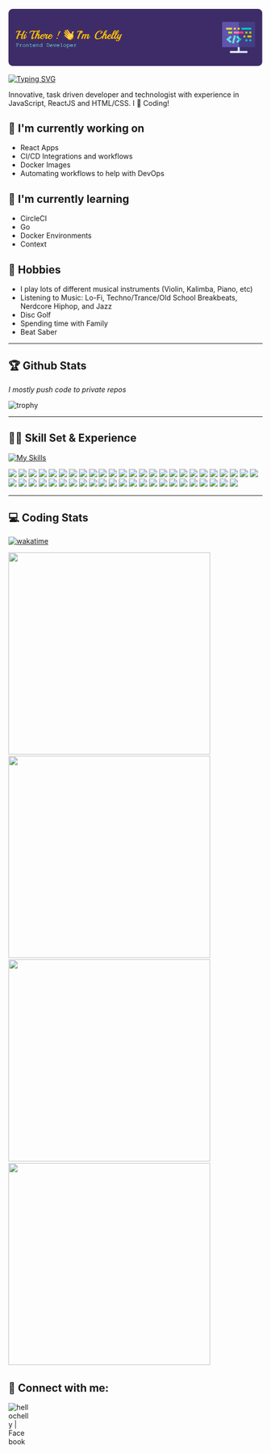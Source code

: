 ![Header](./github-header-image.png)

[![Typing SVG](https://readme-typing-svg.demolab.com?font=Fira+Code&size=23&pause=1000&random=false&width=435&lines=I'm+a+Front-End+Developer+%F0%9F%92%96%F0%9F%92%AB)](https://git.io/typing-svg)

Innovative, task driven developer and technologist with experience in JavaScript, ReactJS and HTML/CSS. I 🩵 Coding!

## 🔭 I'm currently working on

- React Apps
- CI/CD Integrations and workflows
- Docker Images
- Automating workflows to help with DevOps

## 🌱 I'm currently learning

- CircleCI
- Go
- Docker Environments
- Context

## 🔮 Hobbies
- I play lots of different musical instruments (Violin, Kalimba, Piano, etc)
- Listening to Music: Lo-Fi, Techno/Trance/Old School Breakbeats, Nerdcore Hiphop, and Jazz
- Disc Golf
- Spending time with Family
- Beat Saber

<hr>
  
## 🏆 Github Stats

<em>I mostly push code to private repos</em>

![trophy](https://github-profile-trophy.vercel.app/?username=hellochelly&theme=dracula&no-frame=true)

<hr>

## 👩‍💻 Skill Set & Experience

[![My Skills](https://skillicons.dev/icons?i=react,js,nodejs,materialui,typescript,express,vscode,ps,postman,docker,sass,styledcomponents,html,fastapi,css,git,github,mongodb,azure,bootstrap,vim,webpack)](https://skillicons.dev)

<img src="https://img.shields.io/badge/React-20232A?style=for-the-badge&logo=react&logoColor=61DAFB"> <img src="https://img.shields.io/badge/JavaScript-323330?style=for-the-badge&logo=javascript&logoColor=F7DF1E"> <img src="https://img.shields.io/badge/Yarn-2C8EBB?style=for-the-badge&logo=yarn&logoColor=white"> <img src="https://img.shields.io/badge/Google%20Analytics-E37400?style=for-the-badge&logo=google%20analytics&logoColor=white"> <img src="https://img.shields.io/badge/hotjar-FD3A5C?style=for-the-badge&logo=hotjar&logoColor=white"> <img src="https://img.shields.io/badge/Adobe%20Photoshop-31A8FF?style=for-the-badge&logo=Adobe%20Photoshop&logoColor=black"> <img src="https://img.shields.io/badge/Wordpress-21759B?style=for-the-badge&logo=wordpress&logoColor=white"> <img src="https://img.shields.io/badge/circleci-343434?style=for-the-badge&logo=circleci&logoColor=white"> <img src="https://img.shields.io/badge/MongoDB-4EA94B?style=for-the-badge&logo=mongodb&logoColor=white"> <img src="https://img.shields.io/badge/Adobe%20Creative%20Cloud-DA1F26?style=for-the-badge&logo=Adobe%20Creative%20Cloud&logoColor=white"> <img src="https://img.shields.io/badge/W3Schools-04AA6D?style=for-the-badge&logo=W3Schools&logoColor=white"> <img src="https://img.shields.io/badge/axios-671ddf?&style=for-the-badge&logo=axios&logoColor=white"> <img src="https://img.shields.io/badge/Bootstrap-563D7C?style=for-the-badge&logo=bootstrap&logoColor=white"> <img src="https://img.shields.io/badge/Docker-2CA5E0?style=for-the-badge&logo=docker&logoColor=white"> <img src="https://img.shields.io/badge/Express%20js-000000?style=for-the-badge&logo=express&logoColor=white"> <img src="https://img.shields.io/badge/fastapi-109989?style=for-the-badge&logo=FASTAPI&logoColor=white"> <img src="https://img.shields.io/badge/Material%20UI-007FFF?style=for-the-badge&logo=mui&logoColor=white"> <img src="https://img.shields.io/badge/Node%20js-339933?style=for-the-badge&logo=nodedotjs&logoColor=white"> <img src="https://img.shields.io/badge/next%20js-000000?style=for-the-badge&logo=nextdotjs&logoColor=white"> <img src="https://img.shields.io/badge/Postman-FF6C37?style=for-the-badge&logo=Postman&logoColor=white"> <img src="https://img.shields.io/badge/React_Router-CA4245?style=for-the-badge&logo=react-router&logoColor=white"> <img src="https://img.shields.io/badge/Sass-CC6699?style=for-the-badge&logo=sass&logoColor=white"> <img src="https://img.shields.io/badge/styled--components-DB7093?style=for-the-badge&logo=styled-components&logoColor=white"> <img src="https://img.shields.io/badge/Swagger-85EA2D?style=for-the-badge&logo=Swagger&logoColor=white"> <img src="https://img.shields.io/badge/Webpack-8DD6F9?style=for-the-badge&logo=Webpack&logoColor=white"> <img src="https://img.shields.io/badge/Yarn-2C8EBB?style=for-the-badge&logo=yarn&logoColor=white"> <img src="https://img.shields.io/badge/Notepad++-90E59A.svg?style=for-the-badge&logo=notepad%2B%2B&logoColor=black"> <img src="https://img.shields.io/badge/sublime_text-%23575757.svg?&style=for-the-badge&logo=sublime-text&logoColor=important"> <img src="https://img.shields.io/badge/VIM-%2311AB00.svg?&style=for-the-badge&logo=vim&logoColor=white"> <img src="https://img.shields.io/badge/Visual_Studio_Code-0078D4?style=for-the-badge&logo=visual%20studio%20code&logoColor=white"> <img src="https://img.shields.io/badge/CSS3-1572B6?style=for-the-badge&logo=css3&logoColor=white"> <img src="https://img.shields.io/badge/HTML5-E34F26?style=for-the-badge&logo=html5&logoColor=white"> <img src="https://img.shields.io/badge/PHP-777BB4?style=for-the-badge&logo=php&logoColor=white"> <img src="https://img.shields.io/badge/TypeScript-007ACC?style=for-the-badge&logo=typescript&logoColor=white"> <img src="https://img.shields.io/badge/eslint-3A33D1?style=for-the-badge&logo=eslint&logoColor=white"> <img src="https://img.shields.io/badge/prettier-1A2C34?style=for-the-badge&logo=prettier&logoColor=F7BA3E"> <img src="https://img.shields.io/badge/React_Native-20232A?style=for-the-badge&logo=react&logoColor=61DAFB"> <img src="https://img.shields.io/badge/Alpine_Linux-0D597F?style=for-the-badge&logo=alpine-linux&logoColor=white"> <img src="https://img.shields.io/badge/iOS-000000?style=for-the-badge&logo=ios&logoColor=white"> <img src="https://img.shields.io/badge/Kali_Linux-557C94?style=for-the-badge&logo=kali-linux&logoColor=white"> <img src="https://img.shields.io/badge/mac%20os-000000?style=for-the-badge&logo=apple&logoColor=white"> <img src="https://img.shields.io/badge/Ubuntu-E95420?style=for-the-badge&logo=ubuntu&logoColor=white"> <img src="https://img.shields.io/badge/adafruit-000000?style=for-the-badge&logo=adafruit&logoColor=white"> <img src="https://img.shields.io/badge/Snyk-4C4A73?style=for-the-badge&logo=snyk&logoColor=white"> <img src="https://img.shields.io/badge/GitHub-100000?style=for-the-badge&logo=github&logoColor=white"> <img src="https://img.shields.io/badge/Grafana-F2F4F9?style=for-the-badge&logo=grafana&logoColor=orange&labelColor=F2F4F9
"> <img src="	https://img.shields.io/badge/GIT-E44C30?style=for-the-badge&logo=git&logoColor=white"> <img src="https://img.shields.io/badge/Jira-0052CC?style=for-the-badge&logo=Jira&logoColor=white">

<hr>

## 💻 Coding Stats

[![wakatime](https://wakatime.com/badge/user/018bf6a0-033b-4c29-b085-918461a223ae/project/018bf6aa-0abe-4f04-a756-2f8b5f9e032f.svg?style=for-the-badge)](https://wakatime.com/badge/user/018bf6a0-033b-4c29-b085-918461a223ae/project/018bf6aa-0abe-4f04-a756-2f8b5f9e032f)

<img src="https://wakatime.com/share/@hellochelly/9925969f-8383-4c81-aacd-1c2022a94c78.svg" width="400" height="400"> <img src="https://wakatime.com/share/@hellochelly/640352e2-4b25-41d2-8961-be0875786db0.svg" width="400" height="400">
<img src="https://wakatime.com/share/@hellochelly/89affcb7-0c1c-47d5-b72c-830ab34c9f00.svg" width="400" height="400"> <img src="https://wakatime.com/share/@hellochelly/da6b09ae-f572-48cc-bffc-b93694ddee08.svg" width="400" height="400">

## 🤝 Connect with me:
<a href="https://facebook.com/hellochelly"><img align="left" src="https://www.vectorlogo.zone/logos/facebook/facebook-tile.svg" alt="hellochelly | Facebook" width="40px"/></a>




